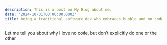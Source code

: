 ```yaml
---
description: This is a post on My Blog about me.
date: '2024-10-31T00:00:00.000Z'
title: being a traditional software dev who embraces bubble and no code
---
```


Let me tell you about why I love no code, but don’t explicitly do one or the other
